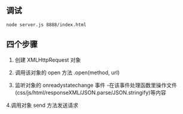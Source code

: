 ## 调试
`node server.js 8888/index.html`
## 四个步骤
1. 创建 XMLHttpRequest 对象

2. 调用该对象的 open 方法 .open(method, url)

3. 监听对象的 onreadystatechange 事件
 -在该事件处理函数里操作文件(css/js/html/responseXML/JSON.parse/JSON.stringify)等内容

4.调用对象 send 方法发送请求
